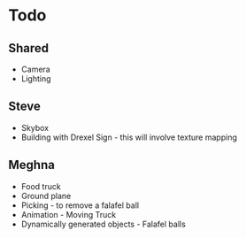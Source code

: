 # Todo

## Shared 

* Camera
* Lighting 

## Steve

* Skybox 
* Building with Drexel Sign - this will involve texture mapping

## Meghna

* Food truck
* Ground plane
* Picking - to remove a falafel ball
* Animation - Moving Truck 
* Dynamically generated objects - Falafel balls 
